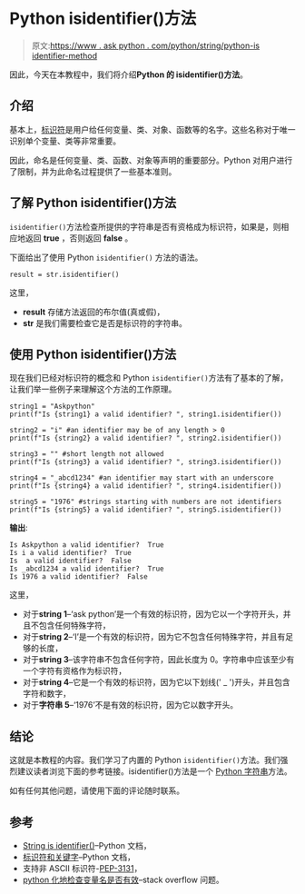 # Python isidentifier()方法

> 原文:[https://www . ask python . com/python/string/python-is identifier-method](https://www.askpython.com/python/string/python-isidentifier-method)

因此，今天在本教程中，我们将介绍**Python 的 isidentifier()方法**。

## 介绍

基本上，[标识符](https://docs.python.org/3.1/reference/lexical_analysis.html#identifiers)是用户给任何变量、类、对象、函数等的名字。这些名称对于唯一识别单个变量、类等非常重要。

因此，命名是任何变量、类、函数、对象等声明的重要部分。Python 对用户进行了限制，并为此命名过程提供了一些基本准则。

## 了解 Python isidentifier()方法

`isidentifier()`方法检查所提供的字符串是否有资格成为标识符，如果是，则相应地返回 **true** ，否则返回 **false** 。

下面给出了使用 Python `isidentifier()` 方法的语法。

```
result = str.isidentifier()

```

这里，

*   **result** 存储方法返回的布尔值(真或假)，
*   **str** 是我们需要检查它是否是标识符的字符串。

## 使用 Python isidentifier()方法

现在我们已经对标识符的概念和 Python `isidentifier()`方法有了基本的了解，让我们举一些例子来理解这个方法的工作原理。

```
string1 = "Askpython"
print(f"Is {string1} a valid identifier? ", string1.isidentifier())

string2 = "i" #an identifier may be of any length > 0
print(f"Is {string2} a valid identifier? ", string2.isidentifier())

string3 = "" #short length not allowed
print(f"Is {string3} a valid identifier? ", string3.isidentifier())

string4 = "_abcd1234" #an identifier may start with an underscore
print(f"Is {string4} a valid identifier? ", string4.isidentifier())

string5 = "1976" #strings starting with numbers are not identifiers
print(f"Is {string5} a valid identifier? ", string5.isidentifier())

```

**输出**:

```
Is Askpython a valid identifier?  True
Is i a valid identifier?  True
Is  a valid identifier?  False
Is _abcd1234 a valid identifier?  True
Is 1976 a valid identifier?  False

```

这里，

*   对于**string 1**–‘ask python’是一个有效的标识符，因为它以一个字符开头，并且不包含任何特殊字符，
*   对于**string 2**–‘I’是一个有效的标识符，因为它不包含任何特殊字符，并且有足够的长度，
*   对于**string 3**–该字符串不包含任何字符，因此长度为 0。字符串中应该至少有一个字符有资格作为标识符，
*   对于**string 4**–它是一个有效的标识符，因为它以下划线(' _ ')开头，并且包含字符和数字，
*   对于**字符串 5**–‘1976’不是有效的标识符，因为它以数字开头。

## 结论

这就是本教程的内容。我们学习了内置的 Python `isidentifier()`方法。我们强烈建议读者浏览下面的参考链接。isidentifier()方法是一个 [Python 字符串](https://www.askpython.com/python/string)方法。

如有任何其他问题，请使用下面的评论随时联系。

## 参考

*   [String is identifier()](https://docs.python.org/3.3/library/stdtypes.html?highlight=isidentifier#str.isidentifier)–Python 文档，
*   [标识符和关键字](https://docs.python.org/3.1/reference/lexical_analysis.html#identifiers)–Python 文档，
*   支持非 ASCII 标识符-[PEP-3131](https://peps.python.org/pep-3131/)，
*   [python 化地检查变量名是否有效](https://stackoverflow.com/questions/36330860/pythonically-check-if-a-variable-name-is-valid)–stack overflow 问题。